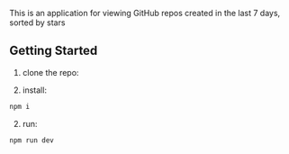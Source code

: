 This is an application for viewing GitHub repos created in the last 7 days, sorted by stars

## Getting Started

1) clone the repo:

2) install:

```bash
npm i
```

2) run:

```bash
npm run dev
```